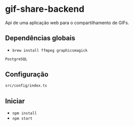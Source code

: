 # gif-share-backend
Api de uma aplicação web para o compartilhamento de GIFs.

## Dependências globais
* `brew install ffmpeg graphicsmagick`
```sh
PostgreSQL
```

## Configuração
```sh
src/config/index.ts
```

## Iniciar
* `npm install`
* `npm start`
